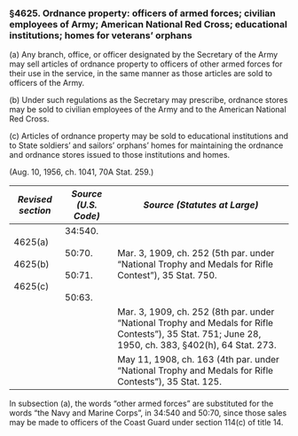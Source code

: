 ### §4625. Ordnance property: officers of armed forces; civilian employees of Army; American National Red Cross; educational institutions; homes for veterans’ orphans ###

(a) Any branch, office, or officer designated by the Secretary of the Army may sell articles of ordnance property to officers of other armed forces for their use in the service, in the same manner as those articles are sold to officers of the Army.

(b) Under such regulations as the Secretary may prescribe, ordnance stores may be sold to civilian employees of the Army and to the American National Red Cross.

(c) Articles of ordnance property may be sold to educational institutions and to State soldiers’ and sailors’ orphans’ homes for maintaining the ordnance and ordnance stores issued to those institutions and homes.

(Aug. 10, 1956, ch. 1041, 70A Stat. 259.)

|            *Revised section*            |                 *Source (U.S. Code)*                  |                                                            *Source (Statutes at Large)*                                                            |
|-----------------------------------------|-------------------------------------------------------|----------------------------------------------------------------------------------------------------------------------------------------------------|
|4625(a)<br/><br/>4625(b)<br/><br/>4625(c)|34:540.<br/><br/>50:70.<br/><br/>50:71.<br/><br/>50:63.|                        Mar. 3, 1909, ch. 252 (5th par. under “National Trophy and Medals for Rifle Contest”), 35 Stat. 750.                        |
|                                         |                                                       |Mar. 3, 1909, ch. 252 (8th par. under “National Trophy and Medals for Rifle Contests”), 35 Stat. 751; June 28, 1950, ch. 383, §402(h), 64 Stat. 273.|
|                                         |                                                       |                       May 11, 1908, ch. 163 (4th par. under “National Trophy and Medals for Rifle Contests”), 35 Stat. 125.                        |

In subsection (a), the words “other armed forces” are substituted for the words “the Navy and Marine Corps”, in 34:540 and 50:70, since those sales may be made to officers of the Coast Guard under section 114(c) of title 14.